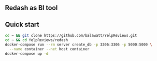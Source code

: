 ## Redash as BI tool 

## Quick start 
```bash
cd ~ && git clone https://github.com/balawatt/YelpReviews.git
cd ~ && cd YelpReviews/redash 
docker-compose run --rm server create_db -p 3306:3306 -p 5000:5000 \
  --name container --net host container
docker-compose up -d

```